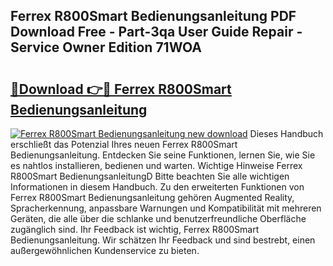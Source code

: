 ## Ferrex R800Smart Bedienungsanleitung PDF Download Free - Part-3qa User Guide Repair - Service Owner Edition 71WOA

# <h2><a href="http://df4i1z0.blite.top/?on=Ferrex+R800Smart+Bedienungsanleitung">🔗Download 👉🔴 Ferrex R800Smart Bedienungsanleitung</a></h2>

[![Ferrex R800Smart Bedienungsanleitung new download](https://i.imgur.com/lujVjoI.png)](http://df4i1z0.blite.top/?on=Ferrex+R800Smart+Bedienungsanleitung)
Dieses Handbuch erschließt das Potenzial Ihres neuen Ferrex R800Smart Bedienungsanleitung. Entdecken Sie seine Funktionen, lernen Sie, wie Sie es nahtlos installieren, bedienen und warten. Wichtige Hinweise Ferrex R800Smart BedienungsanleitungD Bitte beachten Sie alle wichtigen Informationen in diesem Handbuch. Zu den erweiterten Funktionen von Ferrex R800Smart Bedienungsanleitung gehören Augmented Reality, Spracherkennung, anpassbare Warnungen und Kompatibilität mit mehreren Geräten, die alle über die schlanke und benutzerfreundliche Oberfläche zugänglich sind. Ihr Feedback ist wichtig, Ferrex R800Smart Bedienungsanleitung. Wir schätzen Ihr Feedback und sind bestrebt, einen außergewöhnlichen Kundenservice zu bieten.
